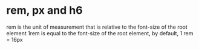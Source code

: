 # rem, px and h6
rem is the unit of measurement that is relative to the font-size of the root element
1rem is equal to the font-size of the root element, by default, 1 rem = 16px
